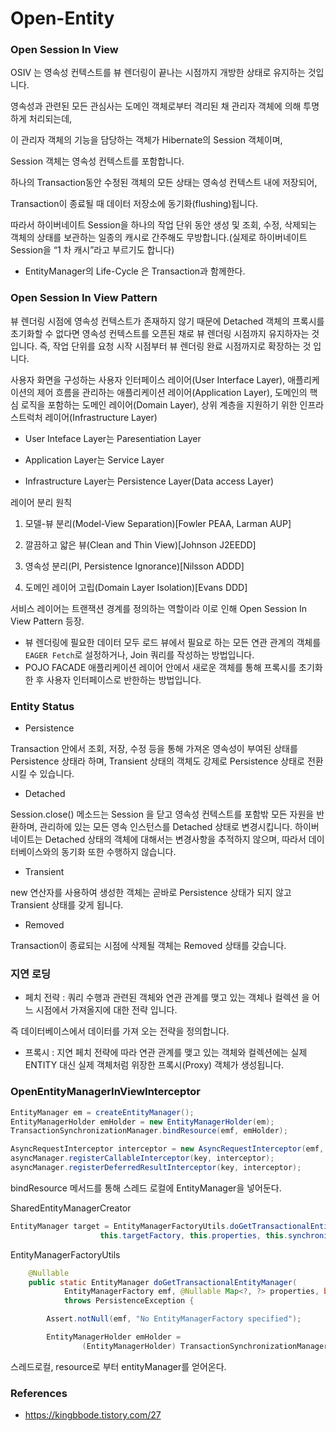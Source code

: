 # Open-Entity

### Open Session In View

OSIV 는 영속성 컨텍스트를 뷰 렌더링이 끝나는 시점까지 개방한 상태로 유지하는 것입니다.

영속성과 관련된 모든 관심사는 도메인 객체로부터 격리된 채 관리자 객체에 의해 투명하게 처리되는데, 

이 관리자 객체의 기능을 담당하는 객체가 Hibernate의 Session 객체이며, 

Session 객체는 영속성 컨텍스트를 포함합니다.

하나의 Transaction동안 수정된 객체의 모든 상태는 영속성 컨텍스트 내에 저장되어, 

Transaction이 종료될 때 데이터 저장소에 동기화(flushing)됩니다. 

따라서 하이버네이트 Session을 하나의 작업 단위 동안 생성 및 조회, 수정, 삭제되는 객체의 상태를 보관하는 일종의 캐시로 간주해도 무방합니다.(실제로 하이버네이트 Session을 “1 차 캐시”라고 부르기도 합니다)

- EntityManager의 Life-Cycle 은  Transaction과 함께한다.


### Open Session In View Pattern 

뷰 렌더링 시점에 영속성 컨텍스트가 존재하지 않기 때문에 Detached 객체의 프록시를 초기화할 수 없다면 영속성 컨텍스트를 오픈된 채로 뷰 렌더링 시점까지 유지하자는 것 입니다. 
즉, 작업 단위를 요청 시작 시점부터 뷰 렌더링 완료 시점까지로 확장하는 것 입니다.

사용자 화면을 구성하는 사용자 인터페이스 레이어(User Interface Layer), 
애플리케이션의 제어 흐름을 관리하는 애플리케이션 레이어(Application Layer), 도메인의 핵심 로직을 포함하는 도메인 레이어(Domain Layer), 
상위 계층을 지원하기 위한 인프라스트럭처 레이어(Infrastructure Layer)

- User Inteface Layer는 Paresentiation Layer
  
- Application Layer는 Service Layer
  
- Infrastructure Layer는 Persistence Layer(Data access Layer)
 
 
레이어 분리 원칙
 
1. 모델-뷰 분리(Model-View Separation)[Fowler PEAA, Larman AUP]
 
2. 깔끔하고 얇은 뷰(Clean and Thin View)[Johnson J2EEDD]
 
3. 영속성 분리(PI, Persistence Ignorance)[Nilsson ADDD]
 
4. 도메인 레이어 고립(Domain Layer Isolation)[Evans DDD]

서비스 레이어는 트랜잭션 경계를 정의하는 역할이라 이로 인해 Open Session In View Pattern 등장.

- 뷰 렌더링에 필요한 데이터 모두 로드
뷰에서 필요로 하는 모든 연관 관계의 객체를 `EAGER Fetch`로 설정하거나, Join 쿼리를 작성하는 방법입니다.
- POJO FACADE
애플리케이션 레이어 안에서 새로운 객체를 통해 프록시를 초기화한 후 사용자 인터페이스로 반한하는 방법입니다.
    
### Entity Status

- Persistence

Transaction 안에서 조회, 저장, 수정 등을 통해 가져온 영속성이 부여된 상태를 Persistence 상태라 하며,
Transient 상태의 객체도 강제로 Persistence 상태로 전환시킬 수 있습니다.

- Detached

Session.close() 메소드는 Session 을 닫고 영속성 컨텍스트를 포함밖 모든 자원을 반환하며, 
관리하에 있는 모든 영속 인스턴스를 Detached 상태로 변경시킵니다. 
하이버네이트는 Detached 상태의 객체에 대해서는 변경사항을 추적하지 않으며, 
따라서 데이터베이스와의 동기화 또한 수행하지 않습니다.

- Transient

new 연산자를 사용하여 생성한 객체는 곧바로 Persistence 상태가 되지 않고 Transient 상태를 갖게 됩니다.

- Removed

Transaction이 종료되는 시점에 삭제될 객체는 Removed 상태를 갖습니다.


### 지연 로딩

- 페치 전략 : 쿼리 수행과 관련된 객체와 연관 관계를 맺고 있는 객체나 컬렉션 을 어느 시점에서 가져올지에 대한 전략 입니다. 

즉 데이터베이스에서 데이터를 가져 오는 전략을 정의합니다.

- 프록시 : 지연 페치 전략에 따라 연관 관계를 맺고 있는 객체와 컬렉션에는 실제 ENTITY 대신 실제 객체처럼 위장한 프록시(Proxy) 객체가 생성됩니다.
   

### OpenEntityManagerInViewInterceptor

~~~java
EntityManager em = createEntityManager();
EntityManagerHolder emHolder = new EntityManagerHolder(em);
TransactionSynchronizationManager.bindResource(emf, emHolder);

AsyncRequestInterceptor interceptor = new AsyncRequestInterceptor(emf, emHolder);
asyncManager.registerCallableInterceptor(key, interceptor);
asyncManager.registerDeferredResultInterceptor(key, interceptor);
~~~

bindResource 메서드를 통해 스레드 로컬에 EntityManager을 넣어둔다.

SharedEntityManagerCreator
~~~java
EntityManager target = EntityManagerFactoryUtils.doGetTransactionalEntityManager(
					this.targetFactory, this.properties, this.synchronizedWithTransaction);
~~~

EntityManagerFactoryUtils
~~~java
	@Nullable
	public static EntityManager doGetTransactionalEntityManager(
			EntityManagerFactory emf, @Nullable Map<?, ?> properties, boolean synchronizedWithTransaction)
			throws PersistenceException {

		Assert.notNull(emf, "No EntityManagerFactory specified");

		EntityManagerHolder emHolder =
				(EntityManagerHolder) TransactionSynchronizationManager.getResource(emf);
~~~

스레드로컬, resource로 부터 entityManager를 얻어온다.

### References
- https://kingbbode.tistory.com/27